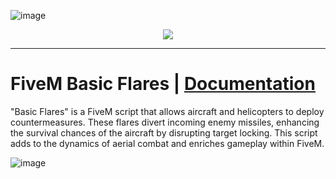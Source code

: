![image](https://media.discordapp.net/attachments/985134187600297986/1154892454550585374/trusted-banner.png?width=1440&height=465)
<p align="center">
    <a href="https://discord.gg/hmmM89nCdX">
        <img src="https://img.shields.io/discord/1068573047172374634?style=for-the-badge&logo=discord&labelColor=7289da&logoColor=white&color=2c2f33&label=Discord"/>
    </a>
</p>

---

# FiveM Basic Flares | [Documentation](https://docs.trusted-studios.eu/fivem/basic-flares)

"Basic Flares" is a FiveM script that allows aircraft and helicopters to deploy countermeasures. These flares divert incoming enemy missiles, enhancing the survival chances of the aircraft by disrupting target locking. This script adds to the dynamics of aerial combat and enriches gameplay within FiveM.

![image](https://media.discordapp.net/attachments/1126897340335276102/1143293571420663910/basic-flares.png?width=1246&height=701)
